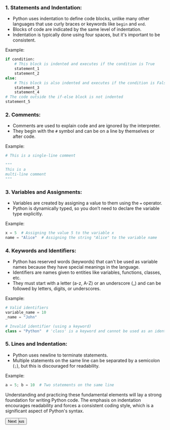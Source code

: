 ### 1. Statements and Indentation:
- Python uses indentation to define code blocks, unlike many other languages that use curly braces or keywords like `begin` and `end`.
- Blocks of code are indicated by the same level of indentation.
- Indentation is typically done using four spaces, but it's important to be consistent.

Example:
```python
if condition:
    # This block is indented and executes if the condition is True
    statement_1
    statement_2
else:
    # This block is also indented and executes if the condition is False
    statement_3
    statement_4
# The code outside the if-else block is not indented
statement_5
```

### 2. Comments:
- Comments are used to explain code and are ignored by the interpreter.
- They begin with the `#` symbol and can be on a line by themselves or after code.
  
Example:
```python
# This is a single-line comment

"""
This is a
multi-line comment
"""
```

### 3. Variables and Assignments:
- Variables are created by assigning a value to them using the `=` operator.
- Python is dynamically typed, so you don’t need to declare the variable type explicitly.

Example:
```python
x = 5  # Assigning the value 5 to the variable x
name = "Alice"  # Assigning the string "Alice" to the variable name
```

### 4. Keywords and Identifiers:
- Python has reserved words (keywords) that can't be used as variable names because they have special meanings in the language.
- Identifiers are names given to entities like variables, functions, classes, etc.
- They must start with a letter (a-z, A-Z) or an underscore (_) and can be followed by letters, digits, or underscores.

Example:
```python
# Valid identifiers
variable_name = 10
_name = "John"

# Invalid identifier (using a keyword)
class = "Python"  # 'class' is a keyword and cannot be used as an identifier
```

### 5. Lines and Indentation:
- Python uses newline to terminate statements.
- Multiple statements on the same line can be separated by a semicolon (`;`), but this is discouraged for readability.

Example:
```python
a = 5; b = 10  # Two statements on the same line
```

Understanding and practicing these fundamental elements will lay a strong foundation for writing Python code. The emphasis on indentation encourages readability and forces a consistent coding style, which is a significant aspect of Python's syntax.


<div align="left" style="position: absolute;"><a href="../Readme.md"><button>Previous</button></a></div>
<div align="right" style="position: absolute;"><a href="basic_syntax.md"><button>Next</button></a></div>



